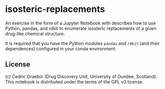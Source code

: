 # isosteric-replacements
An exercise in the form of a Jupyter Notebook with describes how to use Python, pandas, and rdkit to enumerate isosteric replacements of a given drug-like chemical structure.

It is required that you have the Python modules `pandas` and `rdkit` (and their dependences) configured in your conda environment. 

## License
(c) Cedric Graebin (Drug Discovery Unit, University of Dundee, Scotland). This notebook is distributed under the terms of the GPL v3 license.
